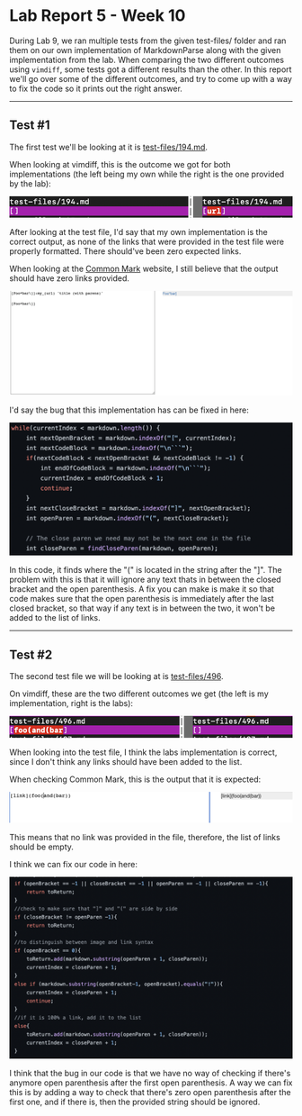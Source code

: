 # Lab Report 5 - Week 10
During Lab 9, we ran multiple tests from the given test-files/ folder and ran them on our own implementation of MarkdownParse along with the given implementation from the lab. When comparing the two different outcomes using `vimdiff`, some tests got a different results than the other. In this report we'll go over some of the different outcomes, and try to come up with a way to fix the code so it prints out the right answer.

---
## Test #1
The first test we'll be looking at it is [test-files/194.md](https://github.com/nidhidhamnani/markdown-parser/blob/main/test-files/194.md).

When looking at vimdiff, this is the outcome we got for both implementations (the left being my own while the right is the one provided by the lab):

![Image](testfile1.png)


After looking at the test file, I'd say that my own implementation is the correct output, as none of the links that were provided in the test file were properly formatted. There should've been zero expected links.

When looking at the [Common Mark](https://spec.commonmark.org/dingus/) website, I still believe that the output should have zero links provided.

![Image](testfile1output.png)

I'd say the bug that this implementation has can be fixed in here:

![Image](testfile1fix.png)

In this code, it finds where the "(" is located in the string after the "]". The problem with this is that it will ignore any text thats in between the closed bracket and the open parenthesis. A fix you can make is make it so that code makes sure that the open parenthesis is immediately after the last closed bracket, so that way if any text is in between the two, it won't be added to the list of links.

---
## Test #2
The second test file we will be looking at is [test-files/496](https://github.com/nidhidhamnani/markdown-parser/blob/main/test-files/496.md).

On vimdiff, these are the two different outcomes we get (the left is my implementation, right is the labs):

![Image](testfile2.png)

When looking into the test file, I think the labs implementation is correct, since I don't think any links should have been added to the list.

When checking Common Mark, this is the output that it is expected:

![Image](testfile2output.png)

This means that no link was provided in the file, therefore, the list of links should be empty.

I think we can fix our code in here:

![Image](testfile2fix.png)

I think that the bug in our code is that we have no way of checking if there's anymore open parenthesis after the first open parenthesis. A way we can fix this is by adding a way to check that there's zero open parenthesis after the first one, and if there is, then the provided string should be ignored.
